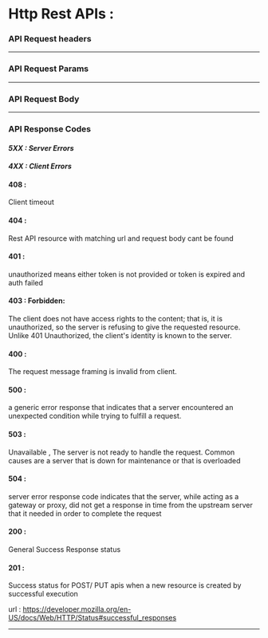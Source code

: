 
# Http Rest APIs : 

### API Request headers

---
### API Request Params

---

### API Request Body


---

### API Response Codes 


#### _5XX : Server Errors_
#### _4XX : Client Errors_

#### 408 :    
Client timeout

#### 404 :    
Rest API resource with matching url and request body cant be found 

#### 401 :   
unauthorized means either token is not provided or token is expired and 
auth failed

#### 403 :  Forbidden:  
The client does not have access rights to the content; 
that is, it is unauthorized, so the server is refusing to give the requested
resource. Unlike 401 Unauthorized, the client's identity is known to the server.

#### 400 :  
The request message framing is invalid from client.

#### 500 :   
a generic error response that indicates that a server encountered
an unexpected condition while trying to fulfill a request.

#### 503 :   
Unavailable , The server is not ready to handle the request. 
Common causes are a server that is down for maintenance or that is overloaded

#### 504 :  
server error response code indicates that the server,
while acting as a gateway or proxy, did not get a response in time
from the upstream server that it needed in order to complete the request


#### 200 :  
General Success Response status

#### 201 : 
Success  status for POST/ PUT apis when a new resource is created by
successful execution

url : 
https://developer.mozilla.org/en-US/docs/Web/HTTP/Status#successful_responses

---
